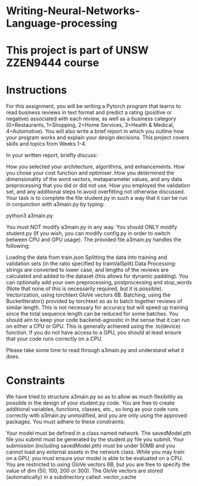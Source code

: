 # Writing-Neural-Networks-Language-processing
# This project is part of UNSW ZZEN9444 course

# Instructions
For this assignment, you will be writing a Pytorch program that learns to read business reviews in text format and predict a rating (positive or negative) associated with each review, as well as a business category (0=Restaurants, 1=Shopping, 2=Home Services, 3=Health & Medical, 4=Automotive). You will also write a brief report in which you outline how your program works and explain your design decisions. This project covers skills and topics from Weeks 1-4.

In your written report, briefly discuss:

How you selected your architecture, algorithms, and enhancements.
How you chose your cost function and optimiser.
How you determined the dimensionality of the word vectors, metaparameter values, and any data preprocessing that you did or did not use. 
How you employed the validation set, and any additional steps to avoid overfitting not otherwise discussed.
Your task is to complete the file student.py in such a way that it can be run in conjunction with a3main.py by typing:

python3 a3main.py

You must NOT modify a3main.py in any way. You should ONLY modify student.py (If you wish, you can modify config.py in order to switch between CPU and GPU usage). The provided file a3main.py handles the following:

Loading the data from train.json
Splitting the data into training and validation sets (in the ratio specified by trainValSplit)
Data Processing: strings are converted to lower case, and lengths of the reviews are calculated and added to the dataset (this allows for dynamic padding). You can optionally add your own preprocessing, postprocessing and stop_words (Note that none of this is necessarily required, but it is possible).
Vectorization, using torchtext GloVe vectors 6B.
Batching, using the BucketIterator() provided by torchtext so as to batch together reviews of similar length. This is not necessary for accuracy but will speed up training since the total sequence length can be reduced for some batches.
You should aim to keep your code backend-agnostic in the sense that it can run on either a CPU or GPU. This is generally achieved using the .to(device) function. If you do not have access to a GPU, you should at least ensure that your code runs correctly on a CPU.

Please take some time to read through a3main.py and understand what it does.

# Constraints
We have tried to structure a3main.py so as to allow as much flexibility as possible in the design of your student.py code. You are free to create additional variables, functions, classes, etc., so long as your code runs correctly with a3main.py unmodified, and you are only using the approved packages. You must adhere to these constraints:

Your model must be defined in a class named network.
The savedModel.pth file you submit must be generated by the student.py file you submit.
Your submission (including savedModel.pth) must be under 50MB and you cannot load any external assets in the network class.
While you may train on a GPU, you must ensure your model is able to be evaluated on a CPU.
You are restricted to using GloVe vectors 6B, but you are free to specify the value of dim (50, 100, 200 or 300). The GloVe vectors are stored (automatically) in a subdirectory called .vector_cache
